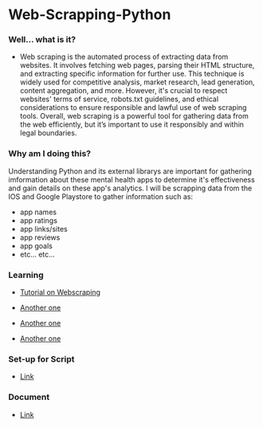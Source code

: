 # Web-Scrapping-Python

### Well... what is it?
- Web scraping is the automated process of extracting data from websites. It involves fetching web pages, parsing their HTML structure, and extracting specific information for further use. This technique is widely used for competitive analysis, market research, lead generation, content aggregation, and more. However, it's crucial to respect websites' terms of service, robots.txt guidelines, and ethical considerations to ensure responsible and lawful use of web scraping tools. Overall, web scraping is a powerful tool for gathering data from the web efficiently, but it’s important to use it responsibly and within legal boundaries.

### Why am I doing this?
Understanding Python and its external librarys are important for gathering imformation about these mental health apps to determine it's effectiveness and gain details on these app's analytics. I will be scrapping data from the IOS and Google Playstore to gather information such as: 
- app names
- app ratings
- app links/sites
- app reviews
- app goals
- etc... etc...

 ### Learning
- [Tutorial on Webscraping](https://github.com/RyanTren/Web-Scrapping-Python/blob/main/tutorial.md)

- [Another one](https://www.youtube.com/watch?v=CHUxmVVH2AQ)

- [Another one](https://www.youtube.com/watch?v=QhD015WUMxE)

- [Another one](https://www.youtube.com/watch?v=8dTpNajxaH0)

### Set-up for Script

- [Link](https://github.com/RyanTren/Web-Scrapping-Python/blob/main/tutorial.md)

### Document

- [Link](https://kennesawedu-my.sharepoint.com/:w:/r/personal/rtran13_students_kennesaw_edu/Documents/Data%20Collection%20for%20KSU%20Research%20July%202024.docx?d=w6907014f5942436b8607e5e431ae10a9&csf=1&web=1&e=nvXXO3)
